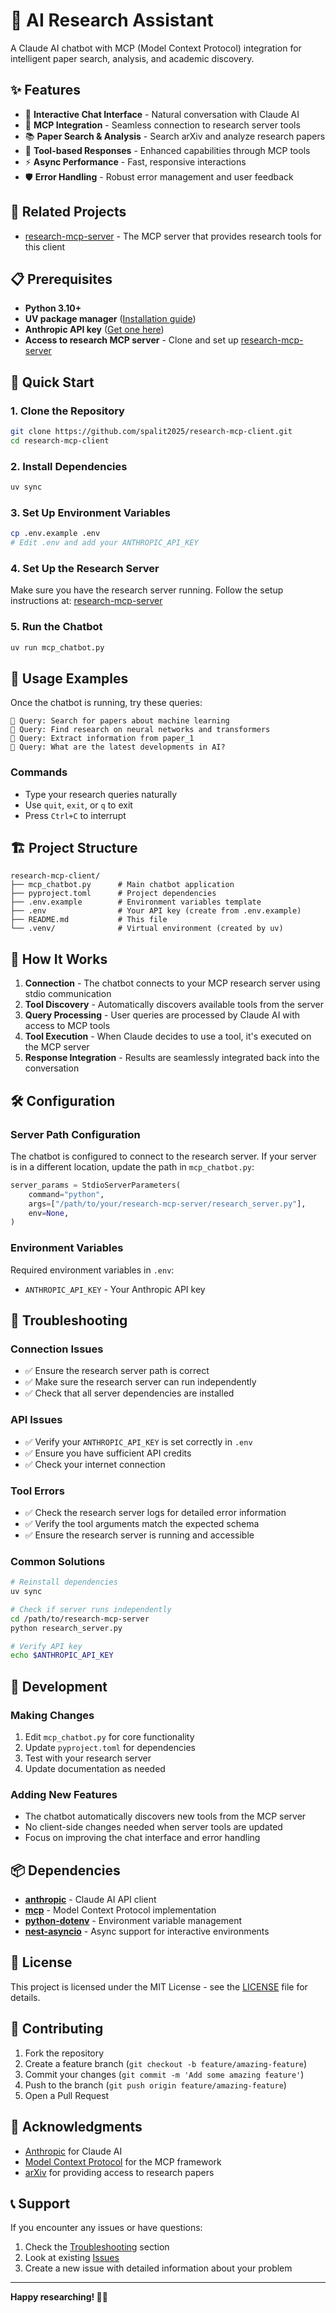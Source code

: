# 🤖 AI Research Assistant

A Claude AI chatbot with MCP (Model Context Protocol) integration for intelligent paper search, analysis, and academic discovery.

## ✨ Features

- 🤖 **Interactive Chat Interface** - Natural conversation with Claude AI
- 🔧 **MCP Integration** - Seamless connection to research server tools
- 📚 **Paper Search & Analysis** - Search arXiv and analyze research papers
- 🎯 **Tool-based Responses** - Enhanced capabilities through MCP tools
- ⚡ **Async Performance** - Fast, responsive interactions
- 🛡️ **Error Handling** - Robust error management and user feedback

## 🔗 Related Projects

- [research-mcp-server](https://github.com/spalit2025/research-mcp-server) - The MCP server that provides research tools for this client

## 📋 Prerequisites

- **Python 3.10+**
- **UV package manager** ([Installation guide](https://docs.astral.sh/uv/getting-started/installation/))
- **Anthropic API key** ([Get one here](https://console.anthropic.com/))
- **Access to research MCP server** - Clone and set up [research-mcp-server](https://github.com/spalit2025/research-mcp-server)

## 🚀 Quick Start

### 1. Clone the Repository
```bash
git clone https://github.com/spalit2025/research-mcp-client.git
cd research-mcp-client
```

### 2. Install Dependencies
```bash
uv sync
```

### 3. Set Up Environment Variables
```bash
cp .env.example .env
# Edit .env and add your ANTHROPIC_API_KEY
```

### 4. Set Up the Research Server
Make sure you have the research server running. Follow the setup instructions at:
[research-mcp-server](https://github.com/spalit2025/research-mcp-server)

### 5. Run the Chatbot
```bash
uv run mcp_chatbot.py
```

## 💬 Usage Examples

Once the chatbot is running, try these queries:

```
📝 Query: Search for papers about machine learning
📝 Query: Find research on neural networks and transformers
📝 Query: Extract information from paper_1
📝 Query: What are the latest developments in AI?
```

### Commands
- Type your research queries naturally
- Use `quit`, `exit`, or `q` to exit
- Press `Ctrl+C` to interrupt

## 🏗️ Project Structure

```
research-mcp-client/
├── mcp_chatbot.py      # Main chatbot application
├── pyproject.toml      # Project dependencies
├── .env.example        # Environment variables template
├── .env                # Your API key (create from .env.example)
├── README.md           # This file
└── .venv/              # Virtual environment (created by uv)
```

## 🔧 How It Works

1. **Connection** - The chatbot connects to your MCP research server using stdio communication
2. **Tool Discovery** - Automatically discovers available tools from the server
3. **Query Processing** - User queries are processed by Claude AI with access to MCP tools
4. **Tool Execution** - When Claude decides to use a tool, it's executed on the MCP server
5. **Response Integration** - Results are seamlessly integrated back into the conversation

## 🛠️ Configuration

### Server Path Configuration
The chatbot is configured to connect to the research server. If your server is in a different location, update the path in `mcp_chatbot.py`:

```python
server_params = StdioServerParameters(
    command="python",
    args=["/path/to/your/research-mcp-server/research_server.py"],
    env=None,
)
```

### Environment Variables
Required environment variables in `.env`:
- `ANTHROPIC_API_KEY` - Your Anthropic API key

## 🐛 Troubleshooting

### Connection Issues
- ✅ Ensure the research server path is correct
- ✅ Make sure the research server can run independently
- ✅ Check that all server dependencies are installed

### API Issues
- ✅ Verify your `ANTHROPIC_API_KEY` is set correctly in `.env`
- ✅ Ensure you have sufficient API credits
- ✅ Check your internet connection

### Tool Errors
- ✅ Check the research server logs for detailed error information
- ✅ Verify the tool arguments match the expected schema
- ✅ Ensure the research server is running and accessible

### Common Solutions
```bash
# Reinstall dependencies
uv sync

# Check if server runs independently
cd /path/to/research-mcp-server
python research_server.py

# Verify API key
echo $ANTHROPIC_API_KEY
```

## 🔄 Development

### Making Changes
1. Edit `mcp_chatbot.py` for core functionality
2. Update `pyproject.toml` for dependencies
3. Test with your research server
4. Update documentation as needed

### Adding New Features
- The chatbot automatically discovers new tools from the MCP server
- No client-side changes needed when server tools are updated
- Focus on improving the chat interface and error handling

## 📦 Dependencies

- **[anthropic](https://github.com/anthropics/anthropic-sdk-python)** - Claude AI API client
- **[mcp](https://github.com/modelcontextprotocol/python-sdk)** - Model Context Protocol implementation
- **[python-dotenv](https://github.com/theskumar/python-dotenv)** - Environment variable management
- **[nest-asyncio](https://github.com/erdewit/nest_asyncio)** - Async support for interactive environments

## 📄 License

This project is licensed under the MIT License - see the [LICENSE](LICENSE) file for details.

## 🤝 Contributing

1. Fork the repository
2. Create a feature branch (`git checkout -b feature/amazing-feature`)
3. Commit your changes (`git commit -m 'Add some amazing feature'`)
4. Push to the branch (`git push origin feature/amazing-feature`)
5. Open a Pull Request

## 🙏 Acknowledgments

- [Anthropic](https://www.anthropic.com/) for Claude AI
- [Model Context Protocol](https://modelcontextprotocol.io/) for the MCP framework
- [arXiv](https://arxiv.org/) for providing access to research papers

## 📞 Support

If you encounter any issues or have questions:
1. Check the [Troubleshooting](#-troubleshooting) section
2. Look at existing [Issues](https://github.com/spalit2025/research-mcp-client/issues)
3. Create a new issue with detailed information about your problem

---

**Happy researching! 🔬✨** 